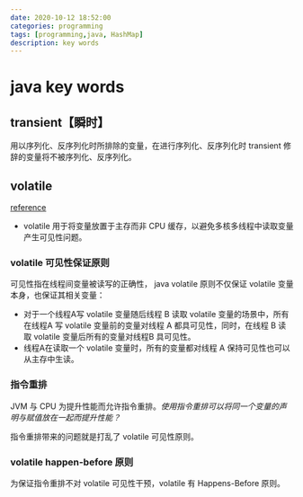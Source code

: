 ```yaml
---
date: 2020-10-12 18:52:00
categories: programming
tags: [programming,java, HashMap]
description: key words
---
```


# java key words

## transient【瞬时】

用以序列化、反序列化时所排除的变量，在进行序列化、反序列化时 transient 修辞的变量将不被序列化、反序列化。

## volatile

[reference](http://tutorials.jenkov.com/java-concurrency/volatile.html)

- volatile 用于将变量放置于主存而非 CPU 缓存，以避免多核多线程中读取变量产生可见性问题。

### volatile 可见性保证原则

可见性指在线程间变量被读写的正确性， java volatile 原则不仅保证 volatile 变量本身，也保证其相关变量：

- 对于一个线程A写 volatile 变量随后线程 B 读取 volatile 变量的场景中，所有在线程A 写 volatile 变量前的变量对线程 A 都具可见性，同时，在线程 B 读取 volatile 变量后所有的变量对线程B 具可见性。
- 线程A在读取一个 volatile 变量时，所有的变量都对线程 A 保持可见性也可以从主存中生读。

### 指令重排

JVM 与 CPU 为提升性能而允许指令重排。*使用指令重排可以将同一个变量的声明与赋值放在一起而提升性能？*

指令重排带来的问题就是打乱了 volatile 可见性原则。

### volatile happen-before 原则

为保证指令重排不对 volatile 可见性干预，volatile 有 Happens-Before 原则。


